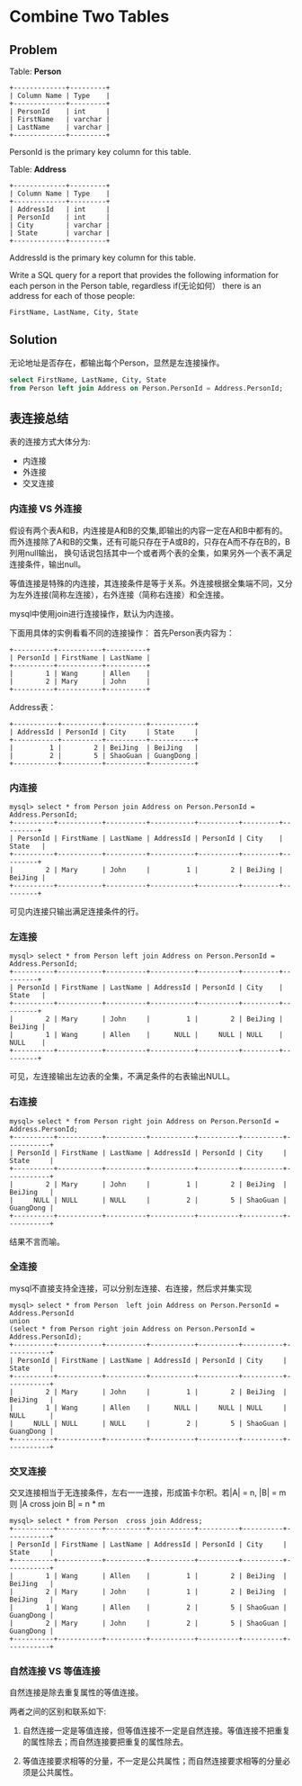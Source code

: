 # Combine Two Tables

## Problem
Table: **Person**

```
+-------------+---------+
| Column Name | Type    |
+-------------+---------+
| PersonId    | int     |
| FirstName   | varchar |
| LastName    | varchar |
+-------------+---------+
```
PersonId is the primary key column for this table.

Table: **Address**

```
+-------------+---------+
| Column Name | Type    |
+-------------+---------+
| AddressId   | int     |
| PersonId    | int     |
| City        | varchar |
| State       | varchar |
+-------------+---------+
```
AddressId is the primary key column for this table.


Write a SQL query for a report that provides the following information for each person in the Person table, regardless if(无论如何） there is an address for each of those people:

```
FirstName, LastName, City, State
```

## Solution

无论地址是否存在，都输出每个Person，显然是左连接操作。

```sql
select FirstName, LastName, City, State 
from Person left join Address on Person.PersonId = Address.PersonId;
```

## 表连接总结

表的连接方式大体分为:

* 内连接
* 外连接
* 交叉连接

### 内连接 VS 外连接

假设有两个表A和B，内连接是A和B的交集,即输出的内容一定在A和B中都有的。而外连接除了A和B的交集，还有可能只存在于A或B的，只存在A而不存在B的，B列用null输出，
换句话说包括其中一个或者两个表的全集，如果另外一个表不满足连接条件，输出null。

等值连接是特殊的内连接，其连接条件是等于关系。外连接根据全集端不同，又分为左外连接(简称左连接），右外连接（简称右连接）和全连接。

mysql中使用join进行连接操作，默认为内连接。

下面用具体的实例看看不同的连接操作：
首先Person表内容为：
```
+----------+-----------+----------+
| PersonId | FirstName | LastName |
+----------+-----------+----------+
|        1 | Wang      | Allen    |
|        2 | Mary      | John     |
+----------+-----------+----------+
```
Address表：

```
+-----------+----------+----------+-----------+
| AddressId | PersonId | City     | State     |
+-----------+----------+----------+-----------+
|         1 |        2 | BeiJing  | BeiJing   |
|         2 |        5 | ShaoGuan | GuangDong |
+-----------+----------+----------+-----------+
```
### 内连接
```
mysql> select * from Person join Address on Person.PersonId = Address.PersonId;
+----------+-----------+----------+-----------+----------+---------+---------+
| PersonId | FirstName | LastName | AddressId | PersonId | City    | State   |
+----------+-----------+----------+-----------+----------+---------+---------+
|        2 | Mary      | John     |         1 |        2 | BeiJing | BeiJing |
+----------+-----------+----------+-----------+----------+---------+---------+
```
可见内连接只输出满足连接条件的行。

### 左连接
```
mysql> select * from Person left join Address on Person.PersonId = Address.PersonId;
+----------+-----------+----------+-----------+----------+---------+---------+
| PersonId | FirstName | LastName | AddressId | PersonId | City    | State   |
+----------+-----------+----------+-----------+----------+---------+---------+
|        2 | Mary      | John     |         1 |        2 | BeiJing | BeiJing |
|        1 | Wang      | Allen    |      NULL |     NULL | NULL    | NULL    |
+----------+-----------+----------+-----------+----------+---------+---------+
```
可见，左连接输出左边表的全集，不满足条件的右表输出NULL。

### 右连接
```
mysql> select * from Person right join Address on Person.PersonId = Address.PersonId;
+----------+-----------+----------+-----------+----------+----------+-----------+
| PersonId | FirstName | LastName | AddressId | PersonId | City     | State     |
+----------+-----------+----------+-----------+----------+----------+-----------+
|        2 | Mary      | John     |         1 |        2 | BeiJing  | BeiJing   |
|     NULL | NULL      | NULL     |         2 |        5 | ShaoGuan | GuangDong |
+----------+-----------+----------+-----------+----------+----------+-----------+
```
结果不言而喻。

### 全连接

mysql不直接支持全连接，可以分别左连接、右连接，然后求并集实现

```
mysql> select * from Person  left join Address on Person.PersonId = Address.PersonId
union 
(select * from Person right join Address on Person.PersonId = Address.PersonId);
+----------+-----------+----------+-----------+----------+----------+-----------+
| PersonId | FirstName | LastName | AddressId | PersonId | City     | State     |
+----------+-----------+----------+-----------+----------+----------+-----------+
|        2 | Mary      | John     |         1 |        2 | BeiJing  | BeiJing   |
|        1 | Wang      | Allen    |      NULL |     NULL | NULL     | NULL      |
|     NULL | NULL      | NULL     |         2 |        5 | ShaoGuan | GuangDong |
+----------+-----------+----------+-----------+----------+----------+-----------+
```

### 交叉连接

交叉连接相当于无连接条件，左右一一连接，形成笛卡尔积。若|A| = n, |B| = m 则 |A cross join B| = n * m

```
mysql> select * from Person  cross join Address;
+----------+-----------+----------+-----------+----------+----------+-----------+
| PersonId | FirstName | LastName | AddressId | PersonId | City     | State     |
+----------+-----------+----------+-----------+----------+----------+-----------+
|        1 | Wang      | Allen    |         1 |        2 | BeiJing  | BeiJing   |
|        2 | Mary      | John     |         1 |        2 | BeiJing  | BeiJing   |
|        1 | Wang      | Allen    |         2 |        5 | ShaoGuan | GuangDong |
|        2 | Mary      | John     |         2 |        5 | ShaoGuan | GuangDong |
+----------+-----------+----------+-----------+----------+----------+-----------+
```

### 自然连接 VS 等值连接

自然连接是除去重复属性的等值连接。

两者之间的区别和联系如下:

1. 自然连接一定是等值连接，但等值连接不一定是自然连接。等值连接不把重复的属性除去；而自然连接要把重复的属性除去。

2. 等值连接要求相等的分量，不一定是公共属性；而自然连接要求相等的分量必须是公共属性。


